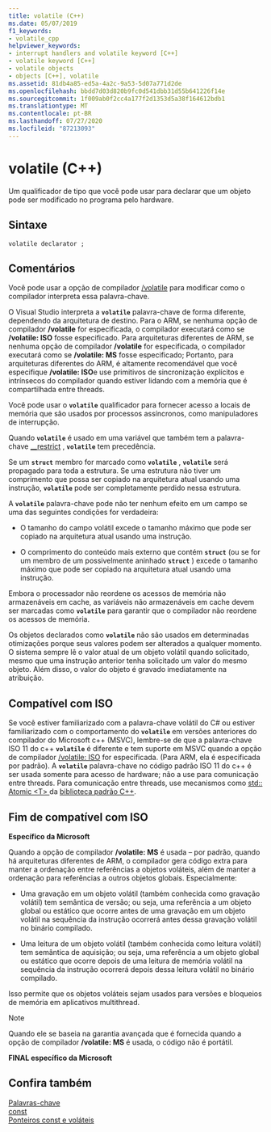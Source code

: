 ```yaml
---
title: volatile (C++)
ms.date: 05/07/2019
f1_keywords:
- volatile_cpp
helpviewer_keywords:
- interrupt handlers and volatile keyword [C++]
- volatile keyword [C++]
- volatile objects
- objects [C++], volatile
ms.assetid: 81db4a85-ed5a-4a2c-9a53-5d07a771d2de
ms.openlocfilehash: bbdd7d03d820b9fc0d541dbb31d55b641226f14e
ms.sourcegitcommit: 1f009ab0f2cc4a177f2d1353d5a38f164612bdb1
ms.translationtype: MT
ms.contentlocale: pt-BR
ms.lasthandoff: 07/27/2020
ms.locfileid: "87213093"
---
```

# <a name="volatile-c"></a>volatile (C++)

Um qualificador de tipo que você pode usar para declarar que um objeto pode ser modificado no programa pelo hardware.

## <a name="syntax"></a>Sintaxe

```
volatile declarator ;
```

## <a name="remarks"></a>Comentários

Você pode usar a opção de compilador [/volatile](../build/reference/volatile-volatile-keyword-interpretation.md) para modificar como o compilador interpreta essa palavra-chave.

O Visual Studio interpreta a **`volatile`** palavra-chave de forma diferente, dependendo da arquitetura de destino. Para o ARM, se nenhuma opção de compilador **/volatile** for especificada, o compilador executará como se **/volatile: ISO** fosse especificado. Para arquiteturas diferentes de ARM, se nenhuma opção de compilador **/volatile** for especificada, o compilador executará como se **/volatile: MS** fosse especificado; Portanto, para arquiteturas diferentes do ARM, é altamente recomendável que você especifique **/volatile: ISO**e use primitivos de sincronização explícitos e intrínsecos do compilador quando estiver lidando com a memória que é compartilhada entre threads.

Você pode usar o **`volatile`** qualificador para fornecer acesso a locais de memória que são usados por processos assíncronos, como manipuladores de interrupção.

Quando **`volatile`** é usado em uma variável que também tem a palavra-chave [__restrict](../cpp/extension-restrict.md) , **`volatile`** tem precedência.

Se um **`struct`** membro for marcado como **`volatile`** , **`volatile`** será propagado para toda a estrutura. Se uma estrutura não tiver um comprimento que possa ser copiado na arquitetura atual usando uma instrução, **`volatile`** pode ser completamente perdido nessa estrutura.

A **`volatile`** palavra-chave pode não ter nenhum efeito em um campo se uma das seguintes condições for verdadeira:

- O tamanho do campo volátil excede o tamanho máximo que pode ser copiado na arquitetura atual usando uma instrução.

- O comprimento do conteúdo mais externo que contém **`struct`** (ou se for um membro de um possivelmente aninhado **`struct`** ) excede o tamanho máximo que pode ser copiado na arquitetura atual usando uma instrução.

Embora o processador não reordene os acessos de memória não armazenáveis em cache, as variáveis não armazenáveis em cache devem ser marcadas como **`volatile`** para garantir que o compilador não reordene os acessos de memória.

Os objetos declarados como **`volatile`** não são usados em determinadas otimizações porque seus valores podem ser alterados a qualquer momento.  O sistema sempre lê o valor atual de um objeto volátil quando solicitado, mesmo que uma instrução anterior tenha solicitado um valor do mesmo objeto.  Além disso, o valor do objeto é gravado imediatamente na atribuição.

## <a name="iso-compliant"></a>Compatível com ISO

Se você estiver familiarizado com a palavra-chave volátil do C# ou estiver familiarizado com o comportamento do **`volatile`** em versões anteriores do compilador do Microsoft c++ (MSVC), lembre-se de que a palavra-chave ISO 11 do c++ **`volatile`** é diferente e tem suporte em MSVC quando a opção de compilador [/volatile: ISO](../build/reference/volatile-volatile-keyword-interpretation.md) for especificada. (Para ARM, ela é especificada por padrão). A **`volatile`** palavra-chave no código padrão ISO 11 do c++ é ser usada somente para acesso de hardware; não a use para comunicação entre threads. Para comunicação entre threads, use mecanismos como [std:: Atomic \<T> ](../standard-library/atomic.md) da [biblioteca padrão C++](../standard-library/cpp-standard-library-reference.md).

## <a name="end-of-iso-compliant"></a>Fim de compatível com ISO

**Específico da Microsoft**

Quando a opção de compilador **/volatile: MS** é usada – por padrão, quando há arquiteturas diferentes de ARM, o compilador gera código extra para manter a ordenação entre referências a objetos voláteis, além de manter a ordenação para referências a outros objetos globais. Especialmente:

- Uma gravação em um objeto volátil (também conhecida como gravação volátil) tem semântica de versão; ou seja, uma referência a um objeto global ou estático que ocorre antes de uma gravação em um objeto volátil na sequência da instrução ocorrerá antes dessa gravação volátil no binário compilado.

- Uma leitura de um objeto volátil (também conhecida como leitura volátil) tem semântica de aquisição; ou seja, uma referência a um objeto global ou estático que ocorre depois de uma leitura de memória volátil na sequência da instrução ocorrerá depois dessa leitura volátil no binário compilado.

Isso permite que os objetos voláteis sejam usados para versões e bloqueios de memória em aplicativos multithread.

> [!NOTE]
> Quando ele se baseia na garantia avançada que é fornecida quando a opção de compilador **/volatile: MS** é usada, o código não é portátil.

**FINAL específico da Microsoft**

## <a name="see-also"></a>Confira também

[Palavras-chave](../cpp/keywords-cpp.md)<br/>
[const](../cpp/const-cpp.md)<br/>
[Ponteiros const e voláteis](../cpp/const-and-volatile-pointers.md)
